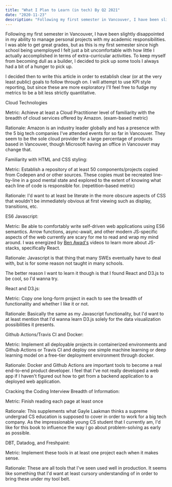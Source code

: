 ```yaml
---
title: "What I Plan to Learn (in tech) By Q2 2021"
date: "2020-11-23"
description: "Following my first semester in Vancouver, I have been slightly disappointed in my ability to manage personal projects with my academic responsibilities. I was able to get great grades, but as this is my first semester since high school being unemployed I felt just a bit uncomfortable with how little I actually accomplished in terms of extra-curricular activities. To keep myself from becoming dull as a builder, I decided to pick up some tools I always had a bit of a hunger to pick up."
---
```


Following my first semester in Vancouver, I have been slightly disappointed in my ability to manage personal projects with my academic responsibilities. I was able to get great grades, but as this is my first semester since high school being unemployed I felt just a bit uncomfortable with how little I actually accomplished in terms of extra-curricular activities. To keep myself from becoming dull as a builder, I decided to pick up some tools I always had a bit of a hunger to pick up.

I decided then to write this article in order to establish clear (or at the very least public) goals to follow through on. I will attempt to use KPI style reporting, but since these are more exploratory I'll feel free to fudge my metrics to be a bit less strictly quantitative. 

Cloud Technologies

Metric: Achieve at least a Cloud Practitioner level of familiarity with the breadth of cloud services offered by Amazon. (exam-based metric)

Rationale: Amazon is an industry leader globally and has a presence with the 5 big tech companies I've attended events for so far in Vancouver. They seem to be the sole cloud provider for a large percentage of products based in Vancouver, though Microsoft having an office in Vancouver may change that. 

Familiarity with HTML and CSS styling:

Metric: Establish a repository of at least 50 components/projects copied from Codepen and or other sources. These copies must be recreated line-by-line in a good mental state and explored to the extent of knowing what each line of code is responsible for. (repetition-based metric)

Rationale: I'd want to at least be literate in the more obscure aspects of CSS that wouldn't be immediately obvious at first viewing such as display, transitions, etc.

ES6 Javascript:

Metric:  Be able to comfortably write self-driven web applications using ES6 semantics. Arrow functions, async-await, and other modern JS-specific aspects of the web currently are scary for me to read and wrap my mind around. I was energized by [Ben Awad's](https://www.youtube.com/user/99baddawg) videos to learn more about JS-stacks, specifically React.

Rationale: Javascript is that thing that many SWEs eventually have to deal with, but is for some reason not taught in many schools. 

The better reason I want to learn it though is that I found React and D3.js to be cool, so I'd wanna try.

React and D3.js:

Metric: Copy one long-form project in each to see the breadth of functionality and whether I like it or not.

Rationale: Basically the same as my Javascript functionality, but I'd want to at least mention that I'd wanna learn D3.js solely for the data visualization possibilities it presents.

Github Actions/Travis CI and Docker:

Metric: Implement all deployable projects in containerized environments and Github Actions or Travis CI and deploy one simple machine learning or deep learning model on a free-tier deployment environment through docker.

Rationale: Docker and Github Actions are important tools to become a real end-to-end product developer. I feel that I've not really developed a web app if I haven't figured out how to get from a backend application to a deployed web application. 

Cracking the Coding Interview Breadth of Information:

Metric: Finish reading each page at least once

Rationale: This supplements what Gayle Laakman thinks a supreme undergrad CS education is supposed to cover in order to work for a big tech company. As the impressionable young CS student that I currently am, I'd like for this book to influence the way I go about problem-solving as early as possible.

DBT, Datadog, and Freshpaint:

Metric: Implement these tools in at least one project each when it makes sense.

Rationale: These are all tools that I've seen used well in production. It seems like something that I'd want at least cursory understanding of in order to bring these under my tool belt.
